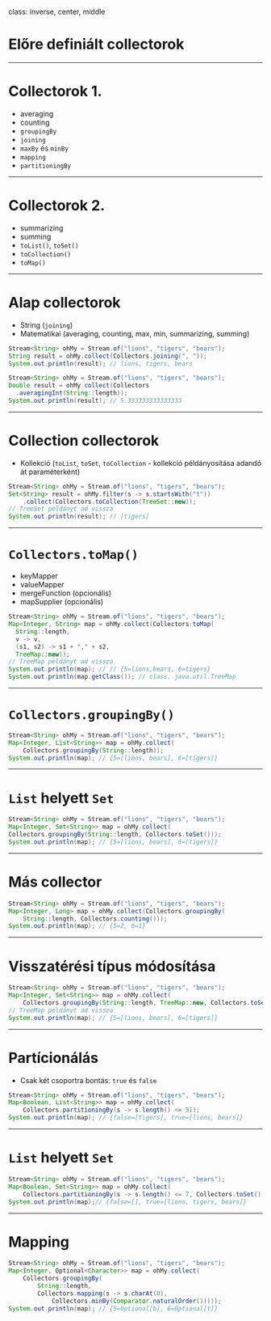 class: inverse, center, middle

# Előre definiált collectorok

---

# Collectorok 1.

* averaging
* counting
* `groupingBy`
* `joining`
* `maxBy` és `minBy`
* `mapping`
* `partitioningBy`

---

# Collectorok 2.

* summarizing
* summing
* `toList()`, `toSet()`
* `toCollection()`
* `toMap()`

---

# Alap collectorok

* String (`joining`)
* Matematikai (averaging, counting, max, min, summarizing, summing)

```java
Stream<String> ohMy = Stream.of("lions", "tigers", "bears");
String result = ohMy.collect(Collectors.joining(", "));
System.out.println(result); // lions, tigers, bears
```

```java
Stream<String> ohMy = Stream.of("lions", "tigers", "bears");
Double result = ohMy.collect(Collectors
  .averagingInt(String::length));
System.out.println(result); // 5.333333333333333
```

---

# Collection collectorok

* Kollekció (`toList`, `toSet`, `toCollection` - kollekció példányosítása adandó át paraméterként)

```java
Stream<String> ohMy = Stream.of("lions", "tigers", "bears");
Set<String> result = ohMy.filter(s -> s.startsWith("t"))
	.collect(Collectors.toCollection(TreeSet::new));
// TreeSet példányt ad vissza
System.out.println(result); // [tigers]
```

---

# `Collectors.toMap()`

* keyMapper
* valueMapper
* mergeFunction (opcionális)
* mapSupplier (opcionális)

```java
Stream<String> ohMy = Stream.of("lions", "tigers", "bears");
Map<Integer, String> map = ohMy.collect(Collectors.toMap(
  String::length,
  v -> v,
  (s1, s2) -> s1 + "," + s2,
  TreeMap::new));
// TreeMap példányt ad vissza
System.out.println(map); // // {5=lions,bears, 6=tigers}
System.out.println(map.getClass()); // class. java.util.TreeMap
```

---

# `Collectors.groupingBy()`

```java
Stream<String> ohMy = Stream.of("lions", "tigers", "bears");
Map<Integer, List<String>> map = ohMy.collect(
	Collectors.groupingBy(String::length));
System.out.println(map); // {5=[lions, bears], 6=[tigers]}
```

---

# `List` helyett `Set`

```java
Stream<String> ohMy = Stream.of("lions", "tigers", "bears");
Map<Integer, Set<String>> map = ohMy.collect(
Collectors.groupingBy(String::length, Collectors.toSet()));
System.out.println(map); // {5=[lions, bears], 6=[tigers]}
```

---

# Más collector

```java
Stream<String> ohMy = Stream.of("lions", "tigers", "bears");
Map<Integer, Long> map = ohMy.collect(Collectors.groupingBy(
	String::length, Collectors.counting()));
System.out.println(map); // {5=2, 6=1}
```

---

# Visszatérési típus módosítása

```java
Stream<String> ohMy = Stream.of("lions", "tigers", "bears");
Map<Integer, Set<String>> map = ohMy.collect(
	Collectors.groupingBy(String::length, TreeMap::new, Collectors.toSet()));
// TreeMap példányt ad vissza
System.out.println(map); // {5=[lions, bears], 6=[tigers]}
```

---

# Partícionálás

* Csak két csoportra bontás: `true` és `false`

```java
Stream<String> ohMy = Stream.of("lions", "tigers", "bears");
Map<Boolean, List<String>> map = ohMy.collect(
	Collectors.partitioningBy(s -> s.length() <= 5));
System.out.println(map); // {false=[tigers], true=[lions, bears]}
```

---

# `List` helyett `Set`

```java
Stream<String> ohMy = Stream.of("lions", "tigers", "bears");
Map<Boolean, Set<String>> map = ohMy.collect(
	Collectors.partitioningBy(s -> s.length() <= 7, Collectors.toSet()));
System.out.println(map);// {false=[], true=[lions, tigers, bears]}
```

---

# Mapping

```java
Stream<String> ohMy = Stream.of("lions", "tigers", "bears");
Map<Integer, Optional<Character>> map = ohMy.collect(
	Collectors.groupingBy(
		String::length,
		Collectors.mapping(s -> s.charAt(0),
			Collectors.minBy(Comparator.naturalOrder()))));
System.out.println(map); // {5=Optional[b], 6=Optional[t]}
```
